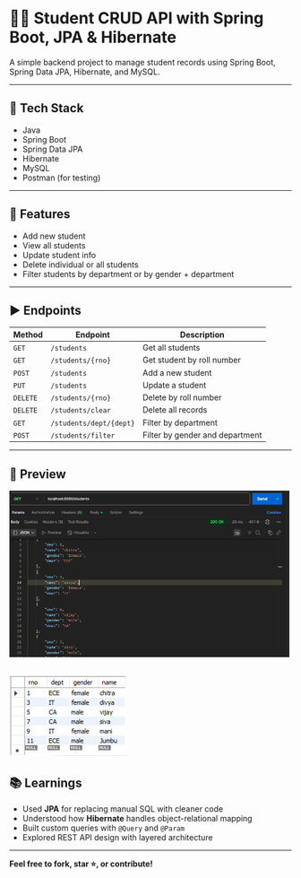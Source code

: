 # 🧑‍🎓 Student CRUD API with Spring Boot, JPA & Hibernate

A simple backend project to manage student records using Spring Boot, Spring Data JPA, Hibernate, and MySQL.

---

## 🔧 Tech Stack

- Java
- Spring Boot
- Spring Data JPA
- Hibernate
- MySQL
- Postman (for testing)

---

## 📌 Features

- Add new student  
- View all students  
- Update student info  
- Delete individual or all students  
- Filter students by department or by gender + department

---

## ▶️ Endpoints

| Method | Endpoint                | Description                         |
|--------|-------------------------|-------------------------------------|
| `GET`  | `/students`             | Get all students                    |
| `GET`  | `/students/{rno}`       | Get student by roll number          |
| `POST` | `/students`             | Add a new student                   |
| `PUT`  | `/students`             | Update a student                    |
| `DELETE` | `/students/{rno}`     | Delete by roll number               |
| `DELETE` | `/students/clear`     | Delete all records                  |
| `GET`  | `/students/dept/{dept}` | Filter by department                |
| `POST` | `/students/filter`      | Filter by gender and department     |

---


## 📸 Preview

<img src="assets/post_man_result.png" alt="Postman Result Sample" width="500"/>

![database](assets/database.png)
---

## 📚 Learnings

- Used **JPA** for replacing manual SQL with cleaner code  
- Understood how **Hibernate** handles object-relational mapping  
- Built custom queries with `@Query` and `@Param`  
- Explored REST API design with layered architecture

---


**Feel free to fork, star ⭐, or contribute!**




